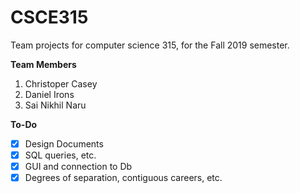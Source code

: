 # CSCE315
Team projects for computer science 315, for the Fall 2019 semester.

**Team Members**
1. Christoper Casey
2. Daniel Irons
3. Sai Nikhil Naru

**To-Do**
- [x] Design Documents
- [x] SQL queries, etc.
- [x] GUI and connection to Db
- [x] Degrees of separation, contiguous careers, etc.
